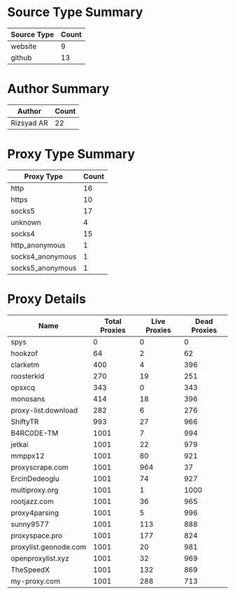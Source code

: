 # Source Type Summary

| Source Type | Count |
|-------------|-------|
| website | 9 |
| github | 13 |


# Author Summary

| Author | Count |
|--------|-------|
| Rizsyad AR | 22 |


# Proxy Type Summary

| Proxy Type | Count |
|------------|-------|
| http | 16 |
| https | 10 |
| socks5 | 17 |
| unknown | 4 |
| socks4 | 15 |
| http_anonymous | 1 |
| socks4_anonymous | 1 |
| socks5_anonymous | 1 |


# Proxy Details

| Name | Total Proxies | Live Proxies | Dead Proxies |
|------|---------------|--------------|---------------|
| spys | 0 | 0 | 0 |
| hookzof | 64 | 2 | 62 |
| clarketm | 400 | 4 | 396 |
| roosterkid | 270 | 19 | 251 |
| opsxcq | 343 | 0 | 343 |
| monosans | 414 | 18 | 396 |
| proxy-list.download | 282 | 6 | 276 |
| ShiftyTR | 993 | 27 | 966 |
| B4RC0DE-TM | 1001 | 7 | 994 |
| jetkai | 1001 | 22 | 979 |
| mmppx12 | 1001 | 80 | 921 |
| proxyscrape.com | 1001 | 964 | 37 |
| ErcinDedeoglu | 1001 | 74 | 927 |
| multiproxy.org | 1001 | 1 | 1000 |
| rootjazz.com | 1001 | 36 | 965 |
| proxy4parsing | 1001 | 5 | 996 |
| sunny9577 | 1001 | 113 | 888 |
| proxyspace.pro | 1001 | 177 | 824 |
| proxylist.geonode.com | 1001 | 20 | 981 |
| openproxylist.xyz | 1001 | 32 | 969 |
| TheSpeedX | 1001 | 132 | 869 |
| my-proxy.com | 1001 | 288 | 713 |
